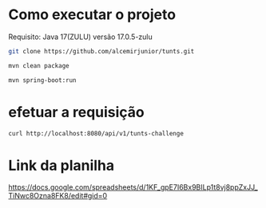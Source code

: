 # Como executar o projeto

Requisito: Java 17(ZULU) versão 17.0.5-zulu

```bash
git clone https://github.com/alcemirjunior/tunts.git
```
```bash
mvn clean package
```
```bash
mvn spring-boot:run
```

# efetuar a requisição
```bash
curl http://localhost:8080/api/v1/tunts-challenge
```

# Link da planilha
https://docs.google.com/spreadsheets/d/1KF_gpE7I6Bx9BILp1t8vj8ppZxJJ_TiNwc8Ozna8FK8/edit#gid=0
